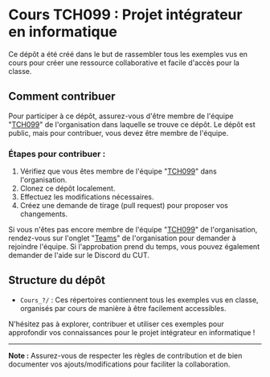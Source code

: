 # Cours TCH099 : Projet intégrateur en informatique

Ce dépôt a été créé dans le but de rassembler tous les exemples vus en cours pour créer une ressource collaborative et facile d'accès pour la classe.

## Comment contribuer

Pour participer à ce dépôt, assurez-vous d'être membre de l'équipe "[TCH099](https://github.com/orgs/ETS-Winter-2024-CUT/teams/TCH099)" de l'organisation dans laquelle se trouve ce dépôt. Le dépôt est public, mais pour contribuer, vous devez être membre de l'équipe.

### Étapes pour contribuer :

1. Vérifiez que vous êtes membre de l'équipe "[TCH099](https://github.com/orgs/ETS-Winter-2024-CUT/teams/TCH099)" dans l'organisation.
2. Clonez ce dépôt localement.
3. Effectuez les modifications nécessaires.
4. Créez une demande de tirage (pull request) pour proposer vos changements.

Si vous n'êtes pas encore membre de l'équipe "[TCH099](https://github.com/orgs/ETS-Winter-2024-CUT/teams/TCH099)" de l'organisation, rendez-vous sur l'onglet "[Teams](https://github.com/orgs/ETS-Winter-2024-CUT/teams)" de l'organisation pour demander à rejoindre l'équipe.
Si l'approbation prend du temps, vous pouvez également demander de l'aide sur le Discord du CUT.

## Structure du dépôt

- `Cours_?/` : Ces répertoires contiennent tous les exemples vus en classe, organisés par cours de manière à être facilement accessibles.

N'hésitez pas à explorer, contribuer et utiliser ces exemples pour approfondir vos connaissances pour le projet intégrateur en informatique !

---

**Note :** Assurez-vous de respecter les règles de contribution et de bien documenter vos ajouts/modifications pour faciliter la collaboration.
